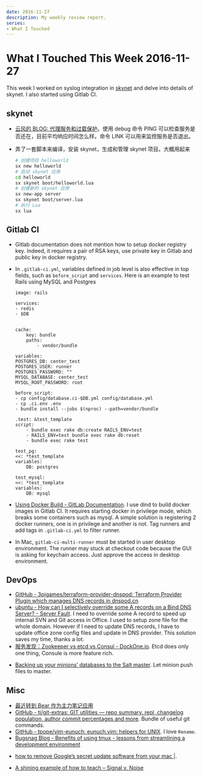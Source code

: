 ```yaml
---
date: 2016-11-27
description: My weekly review report.
series:
- What I Touched
---
```


# What I Touched This Week 2016-11-27


This week I worked on syslog integration in [skynet][1] and delve into details of skynet. I also started using Gitlab CI.

<!--more-->

## skynet

- [云风的 BLOG: 代理服务和过载保护][2]。使用 debug 命令 PING 可以检查服务是否还在，目前平均响应时间怎么样。命令 LINK 可以用来监控服务是否退出。
* 弄了一套脚本来编译，安装 skynet，生成和管理  skynet 项目。大概用起来

    ``` sh
    # 创建项目 helloworld
    sx new helloworld
    # 启动 skynet 应用
    cd helloworld
    sx skynet boot/helloworld.lua
    # 创建新的 skynet 应用
    sx new-app server
    sx skynet boot/server.lua
    # 执行 Lua
    sx lua
    ```

## Gitlab CI

*   Gitlab documentation does not mention how to setup docker registry key. Indeed, it requires a pair of RSA keys, use private key in Gitlab and public key in docker registry.

*   In `.gitlab-ci.yml`, variables defined in job level is also effective in top fields, such as `before_script` and `services`. Here is an example to test Rails using MySQL and Postgres

        image: rails

        services:
        - redis
        - $DB

            
        cache:
            key: bundle
            paths:
                - vendor/bundle

        variables:
        POSTGRES_DB: center_test
        POSTGRES_USER: runner
        POSTGRES_PASSWORD: ""
        MYSQL_DATABASE: center_test
        MYSQL_ROOT_PASSWORD: root

        before_script:
        - cp config/database.ci-$DB.yml config/database.yml
        - cp .ci.env .env
        - bundle install --jobs $(nproc) --path=vendor/bundle

        .test: &test_template
        script:
            - bundle exec rake db:create RAILS_ENV=test
            - RAILS_ENV=test bundle exec rake db:reset
            - bundle exec rake test

        test_pg:
        <<: *test_template
        variables:
            DB: postgres

        test_mysql:
        <<: *test_template
        variables:
            DB: mysql

*   [Using Docker Build - GitLab Documentation][3]. I use dind to build docker images in Gitlab CI. It requires starting docker in privilege mode, which breaks some containers such as mysql. A simple solution is registering 2 docker runners, one is in privilege and another is not. Tag runners and add tags in `.gitlab-ci.yml` to filter runner.
*   In Mac, `gitlab-ci-multi-runner` must be started in user desktop environment. The runner may stuck at checkout code because the GUI is asking for keychain access. Just approve the access in desktop environment.

## DevOps
* [GitHub - 3pjgames/terraform-provider-dnspod: Terraform Provider Plugin which manages DNS records in dnspod.cn][4]
* [ubuntu - How can I selectively override some A records on a Bind DNS Server? - Server Fault][5]. I need to override some A record to speed up internal SVN and Git access in Office. I used to setup zone file for the whole domain. However if I need to update DNS records, I have to update office zone config files and update in DNS provider. This solution saves my time, thanks a lot.
* [服务发现：Zookeeper vs etcd vs Consul  - DockOne.io][6]. Etcd does only one thing, Consule is more feature rich.
- [Backing up your minions’ databases to the Salt master][7]. Let minion push files to master.

## Misc
* [最近转到 Bear 作为主力笔记应用][8]
* [GitHub - tj/git-extras: GIT utilities — repo summary, repl, changelog population, author commit percentages and more][9]. Bundle of useful git commands.
* [GitHub - tpope/vim-eunuch: eunuch.vim: helpers for UNIX][10]. I love `Rename`.
* [Bugsnag Blog - Benefits of using tmux - lessons from streamlining a development environment][11]
- [how to remove Google’s secret update software from your mac |][12].
* [A shining example of how to teach – Signal v. Noise][13]

[1]: https://github.com/cloudwu/skynet
[2]: http://blog.codingnow.com/2016/05/skynet_proxy.html
[3]: https://docs.gitlab.com/ce/ci/docker/using_docker_build.html
[4]: https://github.com/3pjgames/terraform-provider-dnspod
[5]: http://serverfault.com/questions/615641/how-can-i-selectively-override-some-a-records-on-a-bind-dns-server/615684
[6]: http://dockone.io/article/667
[7]: https://web.archive.org/web/20170121012541/http://www.afewmorelines.com/backing-up-your-minions-databases-to-the-salt-master/
[8]: https://medium.com/@doitian/bear-%E6%8E%A5%E8%BF%91%E6%88%91%E5%BF%83%E7%9B%AE%E4%B8%AD%E5%AE%8C%E7%BE%8E%E7%9A%84%E7%AC%94%E8%AE%B0%E5%BA%94%E7%94%A8-27c511af778c#.tdynedo3q
[9]: https://github.com/tj/git-extras
[10]: https://github.com/tpope/vim-eunuch
[11]: https://blog.bugsnag.com/benefits-of-using-tmux/
[12]: http://applehelpwriter.com/2014/07/13/how-to-remove-googles-secret-update-software-from-your-mac/
[13]: https://web.archive.org/web/20170505012341/https://m.signalvnoise.com/a-shining-example-of-how-to-teach-91b718009b33
